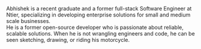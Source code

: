 Abhishek is a recent graduate and a former full-stack Software Engineer at Ntier, specializing in developing enterprise solutions for small and medium scale businesses.  
He is a former open-source developer who is passionate about reliable, scalable solutions. When he is not wrangling engineers and code,
he can be seen sketching, drawing, or riding his motorcycle.
